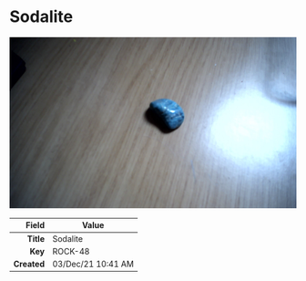 # Sodalite



<img height="300px" src="10090.jpg"/>

|       Field | Value                   |
|------------:|-------------------------|
|   **Title** | Sodalite |
|     **Key** | ROCK-48 |
| **Created** | 03/Dec/21 10:41 AM |
        